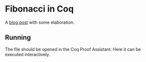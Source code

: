 # Fibonacci in Coq
A [blog post](http://buchi.dk/blog/100-days-of-fibonacci-day-7-coq/) with
some elaboration.

## Running
The file should be opened in the Coq Proof Assistant. Here it can be
executed interactively.